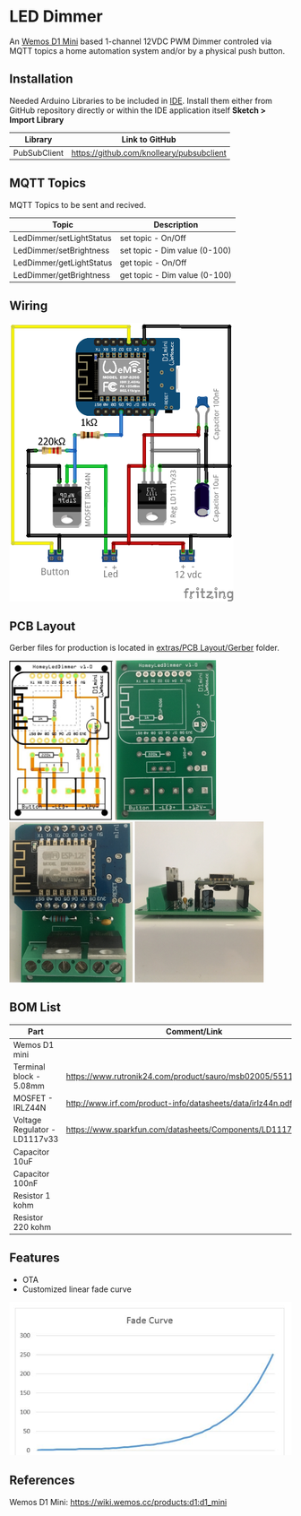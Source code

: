 # LED Dimmer
An [Wemos D1 Mini](https://wiki.wemos.cc/products:d1:d1_mini) based 1-channel 12VDC PWM Dimmer controled via MQTT topics a home automation system and/or by a physical push button. 

## Installation
Needed Arduino Libraries to be included in [IDE](https://www.arduino.cc/en/Main/Software). Install them either from GitHub repository directly or within the IDE application itself **Sketch > Import Library** 

| Library                            | Link to GitHub                                      |
| ---------------------------------- | --------------------------------------------------- |
| PubSubClient                       |  https://github.com/knolleary/pubsubclient          |      

## MQTT Topics
MQTT Topics to be sent and recived. 

| Topic                              | Description                                         |
| ---------------------------------- | --------------------------------------------------- |
| LedDimmer/setLightStatus           |  set topic - On/Off                                 |
| LedDimmer/setBrightness            |  set topic - Dim value (0-100)                      |
| LedDimmer/getLightStatus           |  get topic - On/Off                                 |
| LedDimmer/getBrightness            |  get topic - Dim value (0-100)                      |

## Wiring
<img src="https://github.com/MagnusPer/HomeyLedDimmer/blob/master/extras/wiring/HomeyLedDimmer_v1-0.png" width="400">

## PCB Layout
Gerber files for production is located in [extras/PCB Layout/Gerber](https://github.com/MagnusPer/Homeyduino_LedDimmer/tree/master/extras/PCB%20layout/Gerber) folder.

<img src="https://github.com/MagnusPer/HomeyLedDimmer/blob/master/extras/PCB%20layout/HomeyLedDimmer_v1-0_pcb.jpg" width="185"> <img src="https://github.com/MagnusPer/HomeyLedDimmer/blob/master/extras/PCB%20layout/PCB%20top.JPG" width="180"> <img src="https://github.com/MagnusPer/HomeyLedDimmer/blob/master/extras/PCB%20layout/PCB%20mounted%20top.JPG" width="220"> <img src="https://github.com/MagnusPer/HomeyLedDimmer/blob/master/extras/PCB%20layout/PCB%20mounted%20side.JPG" width="230">


## BOM List
| Part                               | Comment/Link                                        |
| ---------------------------------- | --------------------------------------------------- |
|  Wemos D1 mini                     |                                                     |   
|  Terminal block - 5.08mm           | https://www.rutronik24.com/product/sauro/msb02005/5511.html |      
|  MOSFET - IRLZ44N                  | http://www.irf.com/product-info/datasheets/data/irlz44n.pdf |
|  Voltage Regulator - LD1117v33     | https://www.sparkfun.com/datasheets/Components/LD1117V33.pdf|
|  Capacitor 10uF                    |                                                     |
|  Capacitor 100nF                   |                                                     |
|  Resistor 1 kohm                   |                                                     |
|  Resistor 220 kohm                 |                                                     |

## Features
 - OTA
 - Customized linear fade curve
 
 <img src="https://github.com/MagnusPer/HomeyLedDimmer/blob/master/extras/34288200-6E13-4DD0-AF75-2F9DA9877E13.jpeg" width="600">
 
## References
Wemos D1 Mini: https://wiki.wemos.cc/products:d1:d1_mini
